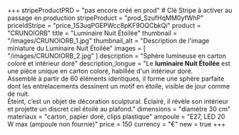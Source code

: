 +++
stripeProductPRD = "pas encore créé en prod" # Clé Stripe à activer au passage en production
stripeProduct = "prod_SzufHqMM0yfWhP"
priceIdStripe = "price_1S3uqPGEPWcc8pKF9OQCbkQi"
product = "CRUNOIORB"
title = "Luminaire Nuit Étoilée"
thumbnail = "/images/CRUNOIORB_1.jpg"
thumbnail_alt = "Description de l'image miniature du Luminaire Nuit Étoilée"
images = [
  "/images/CRUNOIORB_2.jpg"
]
description = "Sphère lumineuse en carton coloré et intérieur doré"
description_longue = "Le <b>luminaire Nuit Étoilée</b> est une pièce unique en carton coloré, habillée d'un intérieur doré.<br>Assemblé à partir de 60 éléments identiques, il forme une sphère parfaite dont les entrelacements dessinent un motif en étoile, visible de jour comme de nuit.<br>Éteint, c’est un objet de décoration sculptural. Éclairé, il révèle son intérieur et projette un discret ciel étoilé au plafond."
dimensions = "diamètre 30 cm"
materiaux = "carton, papier doré, clips plastique"
ampoule = "E27, LED 20 W max (ampoule non fournie)"
price = 150
currency = "€"
new = true
+++